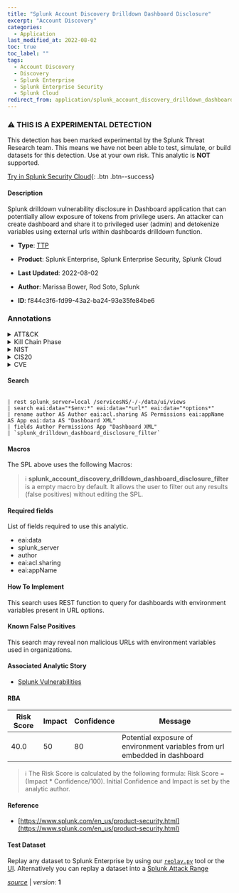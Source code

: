 ```yaml
---
title: "Splunk Account Discovery Drilldown Dashboard Disclosure"
excerpt: "Account Discovery"
categories:
  - Application
last_modified_at: 2022-08-02
toc: true
toc_label: ""
tags:
  - Account Discovery
  - Discovery
  - Splunk Enterprise
  - Splunk Enterprise Security
  - Splunk Cloud
redirect_from: application/splunk_account_discovery_drilldown_dashboard_disclosure/
---
```


### :warning: THIS IS A EXPERIMENTAL DETECTION
This detection has been marked experimental by the Splunk Threat Research team. This means we have not been able to test, simulate, or build datasets for this detection. Use at your own risk. This analytic is **NOT** supported.


[Try in Splunk Security Cloud](https://www.splunk.com/en_us/cyber-security.html){: .btn .btn--success}

#### Description

Splunk drilldown vulnerability disclosure in Dashboard application that can potentially allow exposure of tokens from privilege users. An attacker can create dashboard and share it to privileged user (admin) and detokenize variables using external urls within dashboards drilldown function.

- **Type**: [TTP](https://github.com/splunk/security_content/wiki/Detection-Analytic-Types)
- **Product**: Splunk Enterprise, Splunk Enterprise Security, Splunk Cloud

- **Last Updated**: 2022-08-02
- **Author**: Marissa Bower, Rod Soto, Splunk
- **ID**: f844c3f6-fd99-43a2-ba24-93e35fe84be6

### Annotations
<details>
  <summary>ATT&CK</summary>

<div markdown="1">

#### [ATT&CK](https://attack.mitre.org/)

| ID          | Technique   | Tactic         |
| ----------- | ----------- |--------------- |
| [T1087](https://attack.mitre.org/techniques/T1087/) | Account Discovery | Discovery |

</div>
</details>


<details>
  <summary>Kill Chain Phase</summary>

<div markdown="1">

* Exploitation


</div>
</details>


<details>
  <summary>NIST</summary>

<div markdown="1">



</div>
</details>

<details>
  <summary>CIS20</summary>

<div markdown="1">

* CIS 3
* CIS 5
* CIS 16



</div>
</details>

<details>
  <summary>CVE</summary>

<div markdown="1">


</div>
</details>


#### Search

```

| rest splunk_server=local /servicesNS/-/-/data/ui/views 
| search eai:data="*$env:*" eai:data="*url*" eai:data="*options*" 
| rename author AS Author eai:acl.sharing AS Permissions eai:appName AS App eai:data AS "Dashboard XML" 
| fields Author Permissions App "Dashboard XML" 
| `splunk_drilldown_dashboard_disclosure_filter`
```

#### Macros
The SPL above uses the following Macros:

> :information_source:
> **splunk_account_discovery_drilldown_dashboard_disclosure_filter** is a empty macro by default. It allows the user to filter out any results (false positives) without editing the SPL.



#### Required fields
List of fields required to use this analytic.
* eai:data
* splunk_server
* author
* eai:acl.sharing
* eai:appName



#### How To Implement
This search uses REST function to query for dashboards with environment variables present in URL options.
#### Known False Positives
This search may reveal non malicious URLs with environment variables used in organizations.

#### Associated Analytic Story
* [Splunk Vulnerabilities](/stories/splunk_vulnerabilities)




#### RBA

| Risk Score  | Impact      | Confidence   | Message      |
| ----------- | ----------- |--------------|--------------|
| 40.0 | 50 | 80 | Potential exposure of environment variables from url embedded in dashboard |


> :information_source:
> The Risk Score is calculated by the following formula: Risk Score = (Impact * Confidence/100). Initial Confidence and Impact is set by the analytic author.


#### Reference

* [https://www.splunk.com/en_us/product-security.html](https://www.splunk.com/en_us/product-security.html)



#### Test Dataset
Replay any dataset to Splunk Enterprise by using our [`replay.py`](https://github.com/splunk/attack_data#using-replaypy) tool or the [UI](https://github.com/splunk/attack_data#using-ui).
Alternatively you can replay a dataset into a [Splunk Attack Range](https://github.com/splunk/attack_range#replay-dumps-into-attack-range-splunk-server)




[*source*](https://github.com/splunk/security_content/tree/develop/detections/experimental/application/splunk_account_discovery_drilldown_dashboard_disclosure.yml) \| *version*: **1**